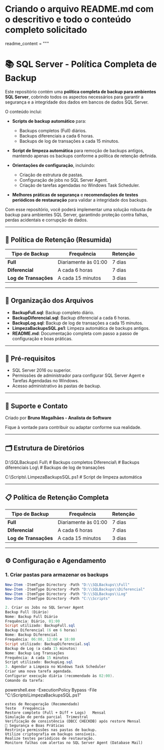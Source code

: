 # Criando o arquivo README.md com o descritivo e todo o conteúdo completo solicitado

readme_content = """

# 📚 SQL Server - Política Completa de Backup

Este repositório contém uma **política completa de backup para ambientes SQL Server**, cobrindo todos os aspectos necessários para garantir a segurança e a integridade dos dados em bancos de dados SQL Server.

O conteúdo inclui:

- **Scripts de backup automático** para:

  - Backups completos (Full) diários.
  - Backups diferenciais a cada 6 horas.
  - Backups de log de transações a cada 15 minutos.

- **Script de limpeza automática** para remoção de backups antigos, mantendo apenas os backups conforme a política de retenção definida.

- **Orientações de configuração**, incluindo:

  - Criação de estrutura de pastas.
  - Configuração de jobs no SQL Server Agent.
  - Criação de tarefas agendadas no Windows Task Scheduler.

- **Melhores práticas de segurança** e **recomendações de testes periódicos de restauração** para validar a integridade dos backups.

Com esse repositório, você poderá implementar uma solução robusta de backup para ambientes SQL Server, garantindo proteção contra falhas, perdas acidentais e corrupção de dados.

---

## 📜 Política de Retenção (Resumida)

| Tipo de Backup        | Frequência           | Retenção |
| --------------------- | -------------------- | -------- |
| **Full**              | Diariamente às 01:00 | 7 dias   |
| **Diferencial**       | A cada 6 horas       | 7 dias   |
| **Log de Transações** | A cada 15 minutos    | 3 dias   |

---

## 📂 Organização dos Arquivos

- **BackupFull.sql**: Backup completo diário.
- **BackupDiferencial.sql**: Backup diferencial a cada 6 horas.
- **BackupLog.sql**: Backup de log de transações a cada 15 minutos.
- **LimpezaBackupsSQL.ps1**: Limpeza automática de backups antigos.
- **README.md**: Documentação completa com passo a passo de configuração e boas práticas.

---

## 🧰 Pré-requisitos

- SQL Server 2016 ou superior.
- Permissões de administrador para configurar SQL Server Agent e Tarefas Agendadas no Windows.
- Acesso administrativo às pastas de backup.

---

## 📧 Suporte e Contato

Criado por **Bruno Magalhães - Analista de Software**

Fique à vontade para contribuir ou adaptar conforme sua realidade.

---

## 🗂️ Estrutura de Diretórios

D:\SQLBackups\ Full\ # Backups completos Diferencial\ # Backups diferenciais Log\ # Backups de log de transações

C:\Scripts\ LimpezaBackupsSQL.ps1 # Script de limpeza automática

---

## 📋 Política de Retenção Completa

| Tipo de Backup        | Frequência           | Retenção |
| --------------------- | -------------------- | -------- |
| **Full**              | Diariamente às 01:00 | 7 dias   |
| **Diferencial**       | A cada 6 horas       | 7 dias   |
| **Log de Transações** | A cada 15 minutos    | 3 dias   |

---

## ⚙️ Configuração e Agendamento

### 1. Criar pastas para armazenar os backups

```powershell
New-Item -ItemType Directory -Path "D:\\SQLBackups\\Full"
New-Item -ItemType Directory -Path "D:\\SQLBackups\\Diferencial"
New-Item -ItemType Directory -Path "D:\\SQLBackups\\Log"
New-Item -ItemType Directory -Path "C:\\Scripts"

2. Criar os Jobs no SQL Server Agent
Backup Full (Diário)
Nome: Backup Full Diário
Frequência: Diário, 01:00
Script utilizado: BackupFull.sql
Backup Diferencial (6 em 6 horas)
Nome: Backup Diferencial
Frequência: 06:00, 12:00 e 18:00
Script utilizado: BackupDiferencial.sql
Backup de Log (a cada 15 minutos)
Nome: Backup Log Transações
Frequência: A cada 15 minutos
Script utilizado: BackupLog.sql
3. Agendar a Limpeza no Windows Task Scheduler
Criar uma nova tarefa agendada.
Configurar execução diária (recomendado às 02:00).
Comando da tarefa:
```

powershell.exe -ExecutionPolicy Bypass -File "C:\\Scripts\\LimpezaBackupsSQL.ps1"

```
estes de Recuperação (Recomendado)
Teste	Frequência
Restore completo (Full + Diff + Logs)	Mensal
Simulação de perda parcial	Trimestral
Verificação de consistência (DBCC CHECKDB) após restore	Mensal
🔐 Segurança e Boas Práticas
Restrinja permissões nas pastas de backup.
Utilize criptografia em backups sensíveis.
Realize testes periódicos de restauração.
Monitore falhas com alertas no SQL Server Agent (Database Mail)
```
